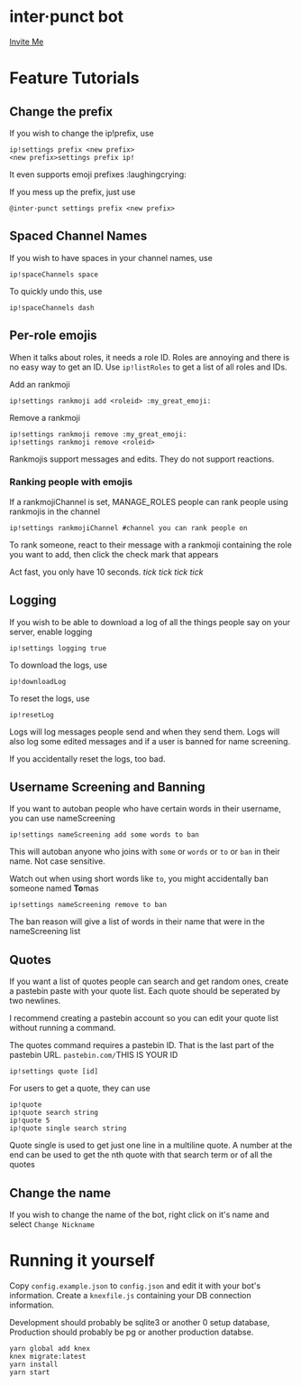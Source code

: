 # inter·punct bot

[Invite Me](https://discordapp.com/api/oauth2/authorize?client_id=433078185555656705&permissions=268445780&scope=bot)

<!-- [![Discuss](https://img.shields.io/discord/446481361692524545.svg)](https://discord.gg/j7qpZdE) -->

# Feature Tutorials

## Change the prefix

If you wish to change the ip!prefix, use

    ip!settings prefix <new prefix>
    <new prefix>settings prefix ip!

It even supports emoji prefixes :laughingcrying:

If you mess up the prefix, just use

    @inter·punct settings prefix <new prefix>

## Spaced Channel Names

If you wish to have spaces in your channel names, use

    ip!spaceChannels space

To quickly undo this, use

    ip!spaceChannels dash

## Per-role emojis

When it talks about roles, it needs a role ID. Roles are annoying and there is no easy way to get an ID. Use `ip!listRoles` to get a list of all roles and IDs.

Add an rankmoji

    ip!settings rankmoji add <roleid> :my_great_emoji:

Remove a rankmoji

    ip!settings rankmoji remove :my_great_emoji:
    ip!settings rankmoji remove <roleid>

Rankmojis support messages and edits. They do not support reactions.

### Ranking people with emojis

If a rankmojiChannel is set, MANAGE_ROLES people can rank people using rankmojis in the channel

    ip!settings rankmojiChannel #channel you can rank people on

To rank someone, react to their message with a rankmoji containing the role you want to add, then click the check mark that appears

Act fast, you only have 10 seconds. *tick* *tick* *tick* *tick*

## Logging

If you wish to be able to download a log of all the things people say on your server, enable logging

    ip!settings logging true

To download the logs, use

    ip!downloadLog

To reset the logs, use

    ip!resetLog

Logs will log messages people send and when they send them. Logs will also log some edited messages and if a user is banned for name screening.

If you accidentally reset the logs, too bad.

## Username Screening and Banning

If you want to autoban people who have certain words in their username, you can use nameScreening

    ip!settings nameScreening add some words to ban

This will autoban anyone who joins with `some` or `words` or `to` or `ban` in their name. Not case sensitive.

Watch out when using short words like `to`, you might accidentally ban someone named **To**mas

    ip!settings nameScreening remove to ban

The ban reason will give a list of words in their name that were in the nameScreening list

## Quotes

If you want a list of quotes people can search and get random ones, create a pastebin paste with your quote list. Each quote should be seperated by two newlines.

I recommend creating a pastebin account so you can edit your quote list without running a command.

The quotes command requires a pastebin ID. That is the last part of the pastebin URL. `pastebin.com/`THIS IS YOUR ID

    ip!settings quote [id]

For users to get a quote, they can use

    ip!quote
    ip!quote search string
    ip!quote 5
    ip!quote single search string

Quote single is used to get just one line in a multiline quote. A number at the end can be used to get the nth quote with that search term or of all the quotes

## Change the name

If you wish to change the name of the bot, right click on it's name and select `Change Nickname`

# Running it yourself

Copy `config.example.json` to `config.json` and edit it with your bot's information. Create a `knexfile.js` containing your DB connection information.

Development should probably be sqlite3 or another 0 setup database, Production should probably be pg or another production databse.

    yarn global add knex
    knex migrate:latest
    yarn install
    yarn start
